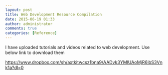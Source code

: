 ```yaml
---
layout: post
title: Web Development Resource Compilation
date: 2015-06-19 01:33
author: administrator
comments: true
categories: [Reference]
---
```

I have uploaded tutorials and videos related to web development. Use below link to download them

https://www.dropbox.com/sh/axtkitwcsz1bna9/AADvk3YMlUAoMjR6ibS3Vnk1a?dl=0
